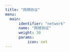 ```yaml
---
title: "网络协议"
menu:
  main:
      identifier: "network"
      name: "网络协议"
      weight: 30
      params:
          icon: net
---
```

